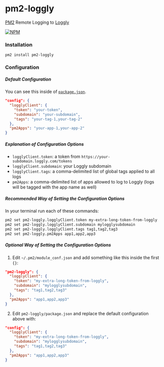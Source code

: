 # pm2-loggly
[PM2](https://www.npmjs.com/package/pm2/) Remote Logging to [Loggly](https://www.loggly.com/)

[![NPM](https://nodei.co/npm/pm2-loggly.png?downloads=true&downloadRank=true&stars=true)](https://nodei.co/npm/pm2-loggly/)

### Installation

`pm2 install pm2-loggly`

### Configuration
##### Default Configuration
You can see this inside of [`package.json`](https://github.com/dfrankland/pm2-loggly/blob/master/package.json).
```json
"config": {
  "logglyClient": {
    "token": "your-token",
    "subdomain": "your-subdomain",
    "tags": "your-tag-1,your-tag-2"
  },
  "pm2Apps": "your-app-1,your-app-2"
}
```

##### Explanation of Configuration Options
* `logglyClient.token`: a token from `https://your-subdomain.loggly.com/tokens`
* `logglyClient.subdomain`: your Loggly subdomain
* `logglyClient.tags`: a comma-delimited list of global tags applied to all logs
* `pm2Apps`: a comma-delimited list of apps allowed to log to Loggly (logs will be tagged with the app name as well)

##### Recommended Way of Setting the Configuration Options
In your terminal run each of these commands:
``` bash
pm2 set pm2-loggly.logglyClient.token my-extra-long-token-from-loggly
pm2 set pm2-loggly.logglyClient.subdomain mylogglysubdomain
pm2 set pm2-loggly.logglyClient.tags tag1,tag2,tag3
pm2 set pm2-loggly.pm2Apps app1,app2,app3
```

##### Optional Way of Setting the Configuration Options
1. Edit `~/.pm2/module_conf.json` and add something like this inside the first `{}`:

  ```json
  "pm2-loggly": {
    "logglyClient": {
      "token": "my-extra-long-token-from-loggly",
      "subdomain": "mylogglysubdomain",
      "tags": "tag1,tag2,tag3"
    },
    "pm2Apps": "app1,app2,app3"
  }
  ```
2. Edit `pm2-loggly/package.json` and replace the default configuration above with:

  ```json
  "config": {
    "logglyClient": {
      "token": "my-extra-long-token-from-loggly",
      "subdomain": "mylogglysubdomain",
      "tags": "tag1,tag2,tag3"
    },
    "pm2Apps": "app1,app2,app3"
  }
  ```
